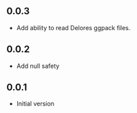 ## 0.0.3

* Add ability to read Delores ggpack files.

## 0.0.2

* Add null safety

## 0.0.1

* Initial version 
